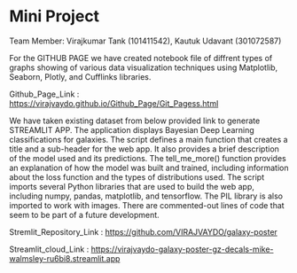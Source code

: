 # Mini Project

Team Member: Virajkumar Tank (101411542), Kautuk Udavant (301072587)
             
For the GITHUB PAGE we have created notebook file of diffrent types of graphs showing of various data visualization techniques using Matplotlib, Seaborn, Plotly, and Cufflinks libraries.

Github_Page_Link : https://virajvaydo.github.io/Github_Page/Git_Pagess.html


We have taken existing dataset from below provided link to generate STREAMLIT APP.
The application displays Bayesian Deep Learning classifications for galaxies. The script defines a main function that creates a title and a sub-header for the web app. It also provides a brief description of the model used and its predictions.
The tell_me_more() function provides an explanation of how the model was built and trained, including information about the loss function and the types of distributions used.
The script imports several Python libraries that are used to build the web app, including numpy, pandas, matplotlib, and tensorflow. The PIL library is also imported to work with images.
There are commented-out lines of code that seem to be part of a future development.

Stremlit_Repository_Link : https://github.com/VIRAJVAYDO/galaxy-poster

Streamlit_cloud_Link : https://virajvaydo-galaxy-poster-gz-decals-mike-walmsley-ru6bi8.streamlit.app




             
